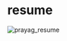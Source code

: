 # resume
![prayag_resume](https://user-images.githubusercontent.com/103635204/210166292-f8a7f253-0cba-4b0c-9159-b71a57e770b9.png)



